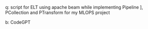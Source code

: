 q:
script for ELT using apache beam while implementing Pipeline ], PCollection and PTransform for my MLOPS project

b:
CodeGPT
